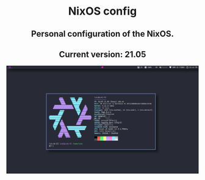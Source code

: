 <div align="center">
  
# NixOS config
## Personal configuration of the NixOS.
## Current version: 21.05
![Screenshot](screenshot.png)
  
</div>
